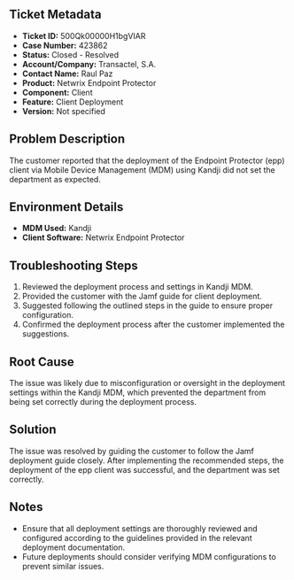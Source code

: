 ## Ticket Metadata
- **Ticket ID:** 500Qk00000H1bgVIAR
- **Case Number:** 423862
- **Status:** Closed - Resolved
- **Account/Company:** Transactel, S.A.
- **Contact Name:** Raul Paz
- **Product:** Netwrix Endpoint Protector
- **Component:** Client
- **Feature:** Client Deployment
- **Version:** Not specified

## Problem Description
The customer reported that the deployment of the Endpoint Protector (epp) client via Mobile Device Management (MDM) using Kandji did not set the department as expected.

## Environment Details
- **MDM Used:** Kandji
- **Client Software:** Netwrix Endpoint Protector

## Troubleshooting Steps
1. Reviewed the deployment process and settings in Kandji MDM.
2. Provided the customer with the Jamf guide for client deployment.
3. Suggested following the outlined steps in the guide to ensure proper configuration.
4. Confirmed the deployment process after the customer implemented the suggestions.

## Root Cause
The issue was likely due to misconfiguration or oversight in the deployment settings within the Kandji MDM, which prevented the department from being set correctly during the deployment process.

## Solution
The issue was resolved by guiding the customer to follow the Jamf deployment guide closely. After implementing the recommended steps, the deployment of the epp client was successful, and the department was set correctly.

## Notes
- Ensure that all deployment settings are thoroughly reviewed and configured according to the guidelines provided in the relevant deployment documentation.
- Future deployments should consider verifying MDM configurations to prevent similar issues.